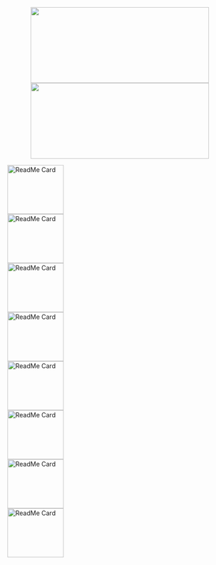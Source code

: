 <p align="center">
   <img src="https://github-readme-stats.vercel.app/api?username=BoykoPetevBoev&count_private=true&show_icons=true" width="400px" height="170px" padding="8px">
   <img src="https://github-readme-stats.vercel.app/api/top-langs/?username=BoykoPetevBoev&layout=compact" width="400px" height="170px" padding="8px">
</p>
<!-- 
[![ReadMe Card](https://github-readme-stats.vercel.app/api/pin/?username=BoykoPetevBoev&repo=SoftUni-Programming-Basics-January-2019)](https://github.com/BoykoPetevBoev/SoftUni-Programming-Basics-January-2019)
[![ReadMe Card](https://github-readme-stats.vercel.app/api/pin/?username=BoykoPetevBoev&repo=SoftUni-JS-Fundamentals-May-2019)](https://github.com/BoykoPetevBoev/SoftUni-JS-Fundamentals-May-2019)
[![ReadMe Card](https://github-readme-stats.vercel.app/api/pin/?username=BoykoPetevBoev&repo=SoftUni-JS-Advanced-September-2019)](https://github.com/BoykoPetevBoev/SoftUni-JS-Advanced-September-2019)
[![ReadMe Card](https://github-readme-stats.vercel.app/api/pin/?username=BoykoPetevBoev&repo=SoftUni-JS-Applications-October-2019)](https://github.com/BoykoPetevBoev/SoftUni-JS-Applications-October-2019)
[![ReadMe Card](https://github-readme-stats.vercel.app/api/pin/?username=BoykoPetevBoev&repo=SoftUni-JS-Back-End-May-2020)](https://github.com/BoykoPetevBoev/SoftUni-JS-Back-End-May-2020)
[![ReadMe Card](https://github-readme-stats.vercel.app/api/pin/?username=BoykoPetevBoev&repo=SoftUni-React-JS-June-2020)](https://github.com/BoykoPetevBoev/SoftUni-React-JS-June-2020)
[![ReadMe Card](https://github-readme-stats.vercel.app/api/pin/?username=BoykoPetevBoev&repo=SoftUni-HTML-and-CSS-September-2020)](https://github.com/BoykoPetevBoev/SoftUni-HTML-and-CSS-September-2020)
[![ReadMe Card](https://github-readme-stats.vercel.app/api/pin/?username=BoykoPetevBoev&repo=SoftUni-Algorithms-Fundamentals-November-2020)](https://github.com/BoykoPetevBoev/SoftUni-Algorithms-Fundamentals-November-2020) -->

<a href="https://github.com/BoykoPetevBoev/SoftUni-Programming-Basics-January-2019">
<img src="https://github-readme-stats.vercel.app/api/pin/?username=BoykoPetevBoev&repo=SoftUni-Programming-Basics-January-2019" 
   data-canonical-src="https://github-readme-stats.vercel.app/api/pin/?username=BoykoPetevBoev&repo=SoftUni-Programming-Basics-January-2019" 
   alt="ReadMe Card" 
   style="max-width:100%;height: 110px;width: 50%;">
</a>

<a href="https://github.com/BoykoPetevBoev/SoftUni-JS-Fundamentals-May-2019">
   <img src="https://github-readme-stats.vercel.app/api/pin/?username=BoykoPetevBoev&repo=SoftUni-JS-Fundamentals-May-2019" 
      data-canonical-src="https://github-readme-stats.vercel.app/api/pin/?username=BoykoPetevBoev&repo=SoftUni-JS-Fundamentals-May-2019" 
      alt="ReadMe Card" 
      style="max-width:100%;height: 110px;width: 50%;"
   >
</a>

<a href="https://github.com/BoykoPetevBoev/SoftUni-JS-Advanced-September-2019">
   <img src="https://github-readme-stats.vercel.app/api/pin/?username=BoykoPetevBoev&repo=SoftUni-JS-Advanced-September-2019" 
      data-canonical-src="https://github-readme-stats.vercel.app/api/pin/?username=BoykoPetevBoev&repo=SoftUni-JS-Advanced-September-2019" 
      alt="ReadMe Card" 
      style="max-width:100%;height: 110px;width: 50%;"
   >
</a>

<a href="https://github.com/BoykoPetevBoev/SoftUni-JS-Applications-October-2019">
   <img src="https://github-readme-stats.vercel.app/api/pin/?username=BoykoPetevBoev&repo=SoftUni-JS-Applications-October-2019" 
      data-canonical-src="https://github-readme-stats.vercel.app/api/pin/?username=BoykoPetevBoev&repo=SoftUni-JS-Applications-October-2019" 
      alt="ReadMe Card" 
      style="max-width:100%;height: 110px;width: 50%;"
   >
</a>

<a href="https://github.com/BoykoPetevBoev/SoftUni-JS-Back-End-May-2020">
   <img src="https://github-readme-stats.vercel.app/api/pin/?username=BoykoPetevBoev&repo=SoftUni-JS-Back-End-May-2020" 
      data-canonical-src="https://github-readme-stats.vercel.app/api/pin/?username=BoykoPetevBoev&repo=SoftUni-JS-Back-End-May-2020" 
      alt="ReadMe Card" 
      style="max-width:100%;height: 110px;width: 50%;"
   >
</a>

<a href="https://github.com/BoykoPetevBoev/SoftUni-React-JS-June-2020">
   <img src="https://github-readme-stats.vercel.app/api/pin/?username=BoykoPetevBoev&repo=SoftUni-React-JS-June-2020" 
      data-canonical-src="https://github-readme-stats.vercel.app/api/pin/?username=BoykoPetevBoev&repo=SoftUni-React-JS-June-2020" 
      alt="ReadMe Card" 
      style="max-width:100%;height: 110px;width: 50%;"
   >
</a>

<a href="https://github.com/BoykoPetevBoev/SoftUni-HTML-and-CSS-September-2020">
   <img src="https://github-readme-stats.vercel.app/api/pin/?username=BoykoPetevBoev&repo=SoftUni-HTML-and-CSS-September-2020" 
      data-canonical-src="https://github-readme-stats.vercel.app/api/pin/?username=BoykoPetevBoev&repo=SoftUni-HTML-and-CSS-September-2020" 
      alt="ReadMe Card" 
      style="max-width:100%;height: 110px;width: 50%;"
   >
</a>

<a href="https://github.com/BoykoPetevBoev/SoftUni-Algorithms-Fundamentals-November-2020">
   <img src="https://github-readme-stats.vercel.app/api/pin/?username=BoykoPetevBoev&repo=SoftUni-Algorithms-Fundamentals-November-2020" 
      data-canonical-src="https://github-readme-stats.vercel.app/api/pin/?username=BoykoPetevBoev&repo=SoftUni-Algorithms-Fundamentals-November-2020" 
      alt="ReadMe Card" 
      style="max-width:100%;height: 110px;width: 50%;"
   >
</a>
